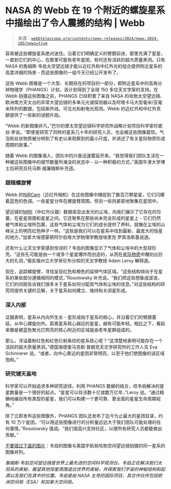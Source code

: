 <!--yml

category: 未分类

date: 2024-05-27 15:20:17

-->

# NASA 的 Webb 在 19 个附近的螺旋星系中描绘出了令人震撼的结构 | Webb

> 来源：[`webbtelescope.org/contents/news-releases/2024/news-2024-105?news=true`](https://webbtelescope.org/contents/news-releases/2024/news-2024-105?news=true)

容易被这些螺旋星系绝对迷住。沿着它们明确定义的臂膀前进，那里充满了星星，一直到它们的中心，在那里可能有老年星团，有时还有活跃的超大质量黑洞。只有 NASA 的詹姆斯·韦伯太空望远镜才能以近红外和中红外光的组合提供附近星系的高度详细的场景 - 而这些图像的一组今天已经公开发布了。

这些 Webb 图像是一个大型、长期存在的项目的一部分，即附近星系中的高角分辨物理学（PHANGS）计划，该计划得到了全球 150 多位天文学家的支持。在 Webb 拍摄这些图像之前，PHANGS 已经积累了来自 NASA 的哈勃太空望远镜、欧洲南方天文台的非常大望远镜的多单元光谱探测器以及阿塔卡马大型毫米/亚毫米阵列的数据，包括紫外线、可见光和射电光观测。Webb 的近红外和中红外贡献提供了一些新的谜题片段。

“Webb 的新图像非凡，”巴尔的摩太空望远镜科学研究所战略计划项目科学家珍妮丝·李说。“即使是研究了同样的星系几十年的研究人员，也会被这些图像震惊。气泡和丝状物质被分辨到了有史以来观察到的最小尺度，并讲述了有关星际物质形成周期的故事。”

随着 Webb 的图像涌入，团队中的兴奋迅速蔓延开来。“我觉得我们团队生活在一种被这些图像中的细节数量所淹没的状态中 - 以一种积极的方式，”英国牛津大学博士后研究员托马斯·威廉姆斯补充道。

### 跟随螺旋臂

Webb 的[NIRCam](https://webbtelescope.org/contents/media/images/01FA0SZSEW1TZ51BHG0EGW2EZP)（近红外相机）在这些图像中捕捉到了数百万颗星星，它们闪耀着蓝色的色调。一些星星分布在螺旋臂周围，但另一些则紧密地聚集在星团中。

望远镜的[MIRI](https://webbtelescope.org/contents/media/images/01FA0SZA5HPXKRKH8Y6PKB10V1)（中红外仪器）数据突显出发光的尘埃，向我们展示了它存在的位置，在星星周围和星星之间。它还聚焦在那些尚未完全形成的星星上 - 它们仍然被气体和尘埃所包裹，这些气体和尘埃为它们的成长提供了养料，就像在尘埃的山峰尖上的明亮红色种子一样。“这些是我们可以在星系中找到最新、最庞大的恒星的地方，”加拿大埃德蒙顿阿尔伯塔大学物理学教授埃里克·罗索洛斯基说道。

还有什么让天文学家感到惊讶的？韦伯的图像显示了气体和尘埃中的大型球形壳。“这些孔可能是由一个或多个星星爆炸而创造的，从而在[星际物质](https://webbtelescope.org/glossary.html#h3-CK-5e7e2388-0eae-4a31-96f7-ad1f8419c9eb)中雕刻出巨大的孔洞，”俄亥俄州立大学哥伦布分校的天文学教授 Adam Leroy 解释道。

现在，追踪螺旋臂，寻找呈现红色和橙色的延伸气体区域。“这些结构倾向于在星系的某些部分遵循相同的模式，”Rosolowsky 补充说。“我们把这些想象成波浪，它们的间距告诉我们很多关于星系如何分配其气体和尘埃的信息。”对这些结构的研究将提供关键的见解，关于星系如何建立、维持和关闭星形成。

### 深入内部

证据表明，星系从内向外生长 - 星形成始于星系的核心，并沿着它们的臂膀蔓延，从中心螺旋向外。距离星系核心越远的星星，越有可能年轻。相比之下，看起来像是被蓝色聚光灯照亮的核心附近的区域是由老年星群组成的。

那么，洋溢着粉红色和红色衍射条纹的星系核心呢？“这清楚地表明可能存在一个活跃的超大质量黑洞，”德国海德堡马克斯·普朗克天文学研究所的工作人员 Eva Schinnerer 说。“或者，向中心靠近的星团非常明亮，以至于他们使图像的该区域饱和。”

### 研究铺天盖地

科学家可以开始追求多种研究途径，利用 PHANGS 数据的结合，但韦伯解决的星星数量是一个很好的起点。“星星可以存活数十亿或数万亿年，”Leroy 说。“通过精确地编目所有类型的星星，我们可以构建一个更可靠、更全面的星星生命周期视角。”

除了立即发布这些图像外，PHANGS 团队还发布了迄今为止最大的星团目录，约有 10 万个星团。“可以用这些图像进行的分析量远远大于我们团队可能处理的任何事情，”Rosolowsky 强调。“我们很高兴支持社区，以便所有研究人员都能做出贡献。”

[不要错过下面的图片](https://webbtelescope.org/contents/news-releases/2024/news-2024-105#section-id-2)：韦伯的图像与美国宇航局哈勃空间望远镜拍摄的同一星系的图像并列。

*詹姆斯·韦伯空间望远镜是世界上最先进的空间科学观测台。韦伯正在解决我们太阳系的奥秘，展望其他恒星周围遥远世界的奥秘，并探索我们宇宙的神秘结构和起源以及我们在其中的位置。韦伯是由 NASA 主导的国际项目，其合作伙伴包括欧洲空间局（ESA）和加拿大空间局。*
